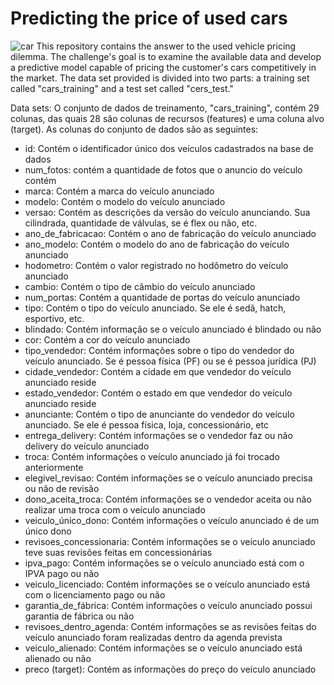 # Predicting the price of used cars

![car](https://edgecast-img.yahoo.net/mysterio/api/E7AD6D1E65F25051D37A2E56B0868ACEB35051B21114C814844C8D82ACF84438/autoblog/resizefill_w1200_h850;quality_80;format_webp;cc_31536000;/https://o.aolcdn.com/images/dims3/GLOB/legacy_thumbnail/1200x850/format/jpg/quality/85/https://s.aolcdn.com/os/ab/_cms/2023/08/10155202/Screenshot-2023-08-10-at-3.51.31-PM.png)
This repository contains the answer to the used vehicle pricing dilemma. 
The challenge's goal is to examine the available data and develop a predictive model capable of pricing the customer's cars competitively in the market. The data set provided is divided into two parts: a training set called "cars_training" and a test set called "cers_test."

Data sets:
O conjunto de dados de treinamento, "cars_training", contém 29 colunas, das quais 28 são colunas de recursos (features) e uma coluna alvo (target). As colunas do conjunto de dados são as seguintes:
* id: Contém o identificador único dos veículos cadastrados na base de dados
* num_fotos: contém a quantidade de fotos que o anuncio do veículo contém
* marca: Contém a marca do veículo anunciado
* modelo: Contém o modelo do veículo anunciado
* versao: Contém as descrições da versão do veículo anunciando. Sua cilindrada, quantidade de válvulas, se é flex ou não, etc.
* ano_de_fabricacao: Contém o ano de fabricação do veículo anunciado
* ano_modelo: Contém o modelo do ano de fabricação do veículo anunciado
* hodometro: Contém o valor registrado no hodômetro do veículo anunciado
* cambio: Contém o tipo de câmbio do veículo anunciado
* num_portas: Contém a quantidade de portas do veículo anunciado
* tipo: Contém o tipo do veículo anunciado. Se ele é sedã, hatch, esportivo, etc.
* blindado: Contém informação se o veículo anunciado é blindado ou não
* cor: Contém a cor do veículo anunciado
* tipo_vendedor: Contém informações sobre o tipo do vendedor do veículo anunciado. Se é pessoa física (PF) ou se é pessoa jurídica (PJ)
* cidade_vendedor: Contém a cidade em que vendedor do veículo anunciado reside
* estado_vendedor: Contém o estado em que vendedor do veículo anunciado reside
* anunciante: Contém o tipo de anunciante do vendedor do veículo anunciado. Se ele é pessoa física, loja, concessionário, etc
* entrega_delivery: Contém informações se o vendedor faz ou não delivery do veículo anunciado
* troca: Contém informações o veículo anunciado já foi trocado anteriormente
* elegivel_revisao: Contém informações se o veículo anunciado precisa ou não de revisão
* dono_aceita_troca: Contém informações se o vendedor aceita ou não realizar uma troca com o veículo anunciado
* veiculo_único_dono: Contém informações o veículo anunciado é de um único dono
* revisoes_concessionaria: Contém informações se o veículo anunciado teve suas revisões feitas em concessionárias
* ipva_pago: Contém informações se o veículo anunciado está com o IPVA pago ou não
* veiculo_licenciado: Contém informações se o veículo anunciado está com o licenciamento pago ou não
* garantia_de_fábrica: Contém informações o veículo anunciado possui garantia de fábrica ou não
* revisoes_dentro_agenda: Contém informações se as revisões feitas do veículo anunciado foram realizadas dentro da agenda prevista
* veiculo_alienado: Contém informações se o veículo anunciado está alienado ou não
* preco (target): Contém as informações do preço do veículo anunciado
